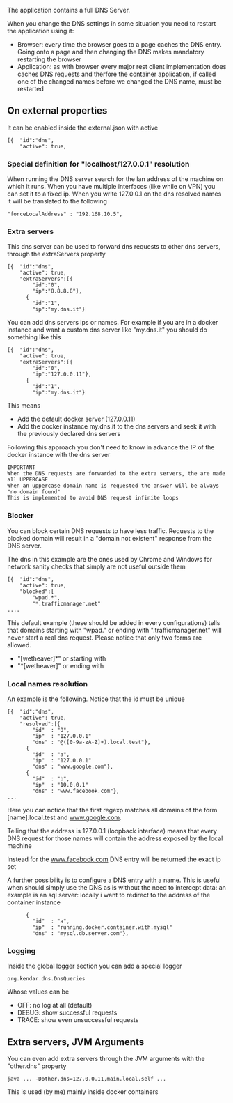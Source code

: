 The application contains a full DNS Server. 

When you change the DNS settings in some situation you need to restart the application using it:

* Browser: every time the browser goes to a page caches the DNS entry. Going onto a page and then changing the DNS makes mandatory restarting the browser
* Application: as with browser every major rest client implementation does caches DNS requests and therfore the container application, if called one of the changed names before we changed the DNS name, must be restarted  

## On external properties

It can be enabled inside the external.json with active

    [{  "id":"dns",
        "active": true,

### Special definition for "localhost/127.0.0.1" resolution

When running the DNS server search for the lan address of the machine on
which it runs. When you have multiple interfaces (like while on VPN) you
can set it to a fixed ip. When you write 127.0.0.1 on the dns resolved names
it will be translated to the following

    "forceLocalAddress" : "192.168.10.5",

### Extra servers

This dns server can be used to forward dns requests to other
dns servers, through the extraServers property

    [{  "id":"dns",
        "active": true,
        "extraServers":[{
            "id":"0",
            "ip":"8.8.8.8"},
          {
            "id":"1",
            "ip":"my.dns.it"}

You can add dns servers ips or names. For example if you are in a docker instance
and want a custom dns server like "my.dns.it" you should do something like this

    [{  "id":"dns",
        "active": true,
        "extraServers":[{
            "id":"0",
            "ip":"127.0.0.11"},
          {
            "id":"1",
            "ip":"my.dns.it"}

This means

* Add the default docker server (127.0.0.11)
* Add the docker instance my.dns.it to the dns servers and seek it with the previously 
  declared dns servers
  
Following this approach you don't need to know in advance the IP of the docker instance 
with the dns server

    IMPORTANT
    When the DNS requests are forwarded to the extra servers, the are made all UPPERCASE
    When an uppercase domain name is requested the answer will be always "no domain found"
    This is implemented to avoid DNS request infinite loops

### Blocker

You can block certain DNS requests to have less traffic. Requests to the blocked domain
will result in a "domain not existent" response from the DNS server.

The dns in this example are the ones used by Chrome and Windows for network sanity 
checks that simply are not useful outside them

    [{  "id":"dns",
        "active": true,
        "blocked":[
            "wpad.*",
            "*.trafficmanager.net"
    ....

This default example (these should be added in every configurations) tells that domains
starting with "wpad." or ending with ".trafficmanager.net" will never start a real dns
request. Please notice that only two forms are allowed.

* "[wetheaver]*" or starting with
* "*[wetheaver]" or ending with

### Local names resolution

An example is the following. Notice that the id must be unique

    [{  "id":"dns",
        "active": true,
        "resolved":[{
            "id"  : "0",
            "ip"  : "127.0.0.1"
            "dns" : "@([0-9a-zA-Z]+).local.test"},
          {
            "id"  : "a",
            "ip"  : "127.0.0.1"
            "dns" : "www.google.com"},
          {
            "id"  : "b",
            "ip"  : "10.0.0.1"
            "dns" : "www.facebook.com"},
    ...

Here you can notice that the first regexp matches all domains of the form [name].local.test
and www.google.com.

Telling that the address is 127.0.0.1 (loopback interface) means that every DNS request for
those names will contain the address exposed by the local machine

Instead for the www.facebook.com DNS entry will be returned the exact ip set

A further possibility is to configure a DNS entry with a name. This is useful when should
simply use the DNS as is without the need to intercept data: an example is an sql server:
locally i want to redirect to the address of the container instance

          {
            "id"  : "a",
            "ip"  : "running.docker.container.with.mysql"
            "dns" : "mysql.db.server.com"},

### Logging

Inside the global logger section you can add a special logger

    org.kendar.dns.DnsQueries

Whose values can be

* OFF: no log at all (default)
* DEBUG: show successful requests
* TRACE: show even unsuccessful requests

## Extra servers, JVM Arguments

You can even add extra servers through the JVM arguments with the "other.dns" property 

    java ... -Dother.dns=127.0.0.11,main.local.self ...

This is used (by me) mainly inside docker containers
